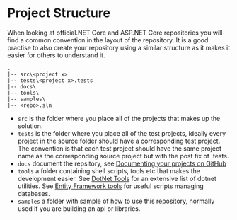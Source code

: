 # Project Structure

When looking at official.NET Core and ASP.NET Core repositories you will find a common convention in the layout of the repository. It is a good practise to also create your repository using a similar structure as it makes it easier for others to understand it.

```
.
|-- src\<project x>
|-- tests\<project x>.tests
|-- docs\
|-- tools\
|-- samples\
|-- <repo>.sln

```

* ```src``` is the folder where you place all of the projects that makes up the solution.
* ```tests``` is the folder where you place all of the test projects, ideally every project in the source folder should have a corresponding test project. The convention is that each test project should have the same project name as the corresponding source project but with the post fix of .tests.
* ```docs``` document the repsitory, see [Documenting your projects on GitHub](https://guides.github.com/features/wikis/)
* ```tools``` a folder containing shell scripts, tools etc that makes the development easier. See [DotNet Tools](https://github.com/natemcmaster/dotnet-tools) for an extensive list of dotnet utilities. See [Entity Framework tools](https://github.com/aspnet/EntityFrameworkCore/tree/release/2.2/tools) for useful scripts managing databases.
* ```samples``` a folder with sample of how to use this repository, normally used if you are building an api or libraries.


